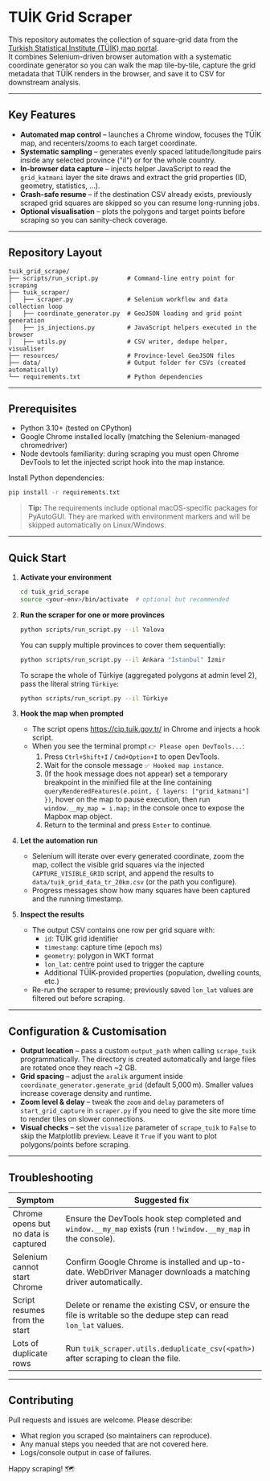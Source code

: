 # TUİK Grid Scraper

This repository automates the collection of square-grid data from the [Turkish Statistical Institute (TÜİK) map portal](https://cip.tuik.gov.tr/).  
It combines Selenium-driven browser automation with a systematic coordinate generator so you can walk the map tile-by-tile, capture the grid metadata that TÜİK renders in the browser, and save it to CSV for downstream analysis.

---

## Key Features

- **Automated map control** – launches a Chrome window, focuses the TÜİK map, and recenters/zooms to each target coordinate.
- **Systematic sampling** – generates evenly spaced latitude/longitude pairs inside any selected province ("il") or for the whole country.
- **In-browser data capture** – injects helper JavaScript to read the `grid_katmani` layer the site draws and extract the grid properties (ID, geometry, statistics, …).
- **Crash-safe resume** – if the destination CSV already exists, previously scraped grid squares are skipped so you can resume long-running jobs.
- **Optional visualisation** – plots the polygons and target points before scraping so you can sanity-check coverage.

---

## Repository Layout

```
tuik_grid_scrape/
├── scripts/run_script.py        # Command-line entry point for scraping
├── tuik_scraper/
│   ├── scraper.py               # Selenium workflow and data collection loop
│   ├── coordinate_generator.py  # GeoJSON loading and grid point generation
│   ├── js_injections.py         # JavaScript helpers executed in the browser
│   ├── utils.py                 # CSV writer, dedupe helper, visualiser
├── resources/                   # Province-level GeoJSON files
├── data/                        # Output folder for CSVs (created automatically)
└── requirements.txt             # Python dependencies
```

---

## Prerequisites

- Python 3.10+ (tested on CPython)
- Google Chrome installed locally (matching the Selenium-managed chromedriver)
- Node devtools familiarity: during scraping you must open Chrome DevTools to let the injected script hook into the map instance.

Install Python dependencies:

```bash
pip install -r requirements.txt
```

> **Tip:** The requirements include optional macOS-specific packages for PyAutoGUI. They are marked with environment markers and will be skipped automatically on Linux/Windows.

---

## Quick Start

1. **Activate your environment**
   ```bash
   cd tuik_grid_scrape
   source <your-env>/bin/activate  # optional but recommended
   ```

2. **Run the scraper for one or more provinces**
   ```bash
   python scripts/run_script.py --il Yalova
   ```
   You can supply multiple provinces to cover them sequentially:
   ```bash
   python scripts/run_script.py --il Ankara "İstanbul" İzmir
   ```
   To scrape the whole of Türkiye (aggregated polygons at admin level 2), pass the literal string `Türkiye`:
   ```bash
   python scripts/run_script.py --il Türkiye
   ```

3. **Hook the map when prompted**
   - The script opens https://cip.tuik.gov.tr/ in Chrome and injects a hook script.
   - When you see the terminal prompt `👉 Please open DevTools...`:
     1. Press `Ctrl+Shift+I` / `Cmd+Option+I` to open DevTools.
     2. Wait for the console message `✅ Hooked map instance`.
     3. (If the hook message does not appear) set a temporary breakpoint in the minified file at the line containing `queryRenderedFeatures(e.point, { layers: ["grid_katmani"] })`, hover on the map to pause execution, then run `window.__my_map = i.map;` in the console once to expose the Mapbox map object.
     4. Return to the terminal and press `Enter` to continue.

4. **Let the automation run**
   - Selenium will iterate over every generated coordinate, zoom the map, collect the visible grid squares via the injected `CAPTURE_VISIBLE_GRID` script, and append the results to `data/tuik_grid_data_tr_20km.csv` (or the path you configure).
   - Progress messages show how many squares have been captured and the running timestamp.

5. **Inspect the results**
   - The output CSV contains one row per grid square with:
     - `id`: TÜİK grid identifier
     - `timestamp`: capture time (epoch ms)
     - `geometry`: polygon in WKT format
     - `lon_lat`: centre point used to trigger the capture
     - Additional TÜİK-provided properties (population, dwelling counts, etc.)
   - Re-run the scraper to resume; previously saved `lon_lat` values are filtered out before scraping.

---

## Configuration & Customisation

- **Output location** – pass a custom `output_path` when calling `scrape_tuik` programmatically. The directory is created automatically and large files are rotated once they reach ~2 GB.
- **Grid spacing** – adjust the `aralik` argument inside `coordinate_generator.generate_grid` (default 5,000 m). Smaller values increase coverage density and runtime.
- **Zoom level & delay** – tweak the `zoom` and `delay` parameters of `start_grid_capture` in `scraper.py` if you need to give the site more time to render tiles on slower connections.
- **Visual checks** – set the `visualize` parameter of `scrape_tuik` to `False` to skip the Matplotlib preview. Leave it `True` if you want to plot polygons/points before scraping.

---

## Troubleshooting

| Symptom | Suggested fix |
| --- | --- |
| Chrome opens but no data is captured | Ensure the DevTools hook step completed and `window.__my_map` exists (run `!!window.__my_map` in the console). |
| Selenium cannot start Chrome | Confirm Google Chrome is installed and up-to-date. WebDriver Manager downloads a matching driver automatically. |
| Script resumes from the start | Delete or rename the existing CSV, or ensure the file is writable so the dedupe step can read `lon_lat` values. |
| Lots of duplicate rows | Run `tuik_scraper.utils.deduplicate_csv(<path>)` after scraping to clean the file. |

---

## Contributing

Pull requests and issues are welcome. Please describe:
- What region you scraped (so maintainers can reproduce).
- Any manual steps you needed that are not covered here.
- Logs/console output in case of failures.

Happy scraping! 🗺️
